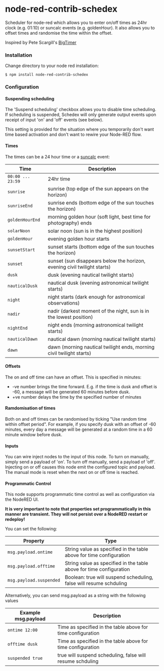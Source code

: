 # node-red-contrib-schedex

Scheduler for node-red which allows you to enter on/off times as 24hr clock (e.g. 01:10) or suncalc events (e.g. goldenHour).
It also allows you to offset times and randomise the time within the offset.

Inspired by Pete Scargill's [BigTimer](http://tech.scargill.net/big-timer/)



### Installation
 
Change directory to your node red installation:

    $ npm install node-red-contrib-schedex
 
### Configuration 

#### Suspending scheduling

The 'Suspend scheduling' checkbox allows you to disable time scheduling. If scheduling is suspended, 
Schedex will only generate output events upon receipt of input 'on' and 'off' events (see below).

This setting is provided for the situation where you temporarily don't want time based activation 
and don't want to rewire your Node-RED flow.
    
#### Times
    
The times can be a 24 hour time or a [suncalc](https://github.com/mourner/suncalc) event:


| Time        | Description                                                              |
| --------------- | ------------------------------------------------------------------------ |
| `00:00 ... 23:59`       | 24hr time                     |
| `sunrise`       | sunrise (top edge of the sun appears on the horizon)                     |
| `sunriseEnd`    | sunrise ends (bottom edge of the sun touches the horizon)                |
| `goldenHourEnd` | morning golden hour (soft light, best time for photography) ends         |
| `solarNoon`     | solar noon (sun is in the highest position)                              |
| `goldenHour`    | evening golden hour starts                                               |
| `sunsetStart`   | sunset starts (bottom edge of the sun touches the horizon)               |
| `sunset`        | sunset (sun disappears below the horizon, evening civil twilight starts) |
| `dusk`          | dusk (evening nautical twilight starts)                                  |
| `nauticalDusk`  | nautical dusk (evening astronomical twilight starts)                     |
| `night`         | night starts (dark enough for astronomical observations)                 |
| `nadir`         | nadir (darkest moment of the night, sun is in the lowest position)       |
| `nightEnd`      | night ends (morning astronomical twilight starts)                        |
| `nauticalDawn`  | nautical dawn (morning nautical twilight starts)                         |
| `dawn`          | dawn (morning nautical twilight ends, morning civil twilight starts)     |


#### Offsets

The on and off time can have an offset. This is specified in minutes:

 - -ve number brings the time forward. E.g. if the time is dusk and offset is -60, a message will be generated 60 minutes before dusk.
 - +ve number delays the time by the specified number of minutes

#### Ramdomisation of times

Both on and off times can be randomised by ticking "Use random time within offset period". For example, if you specify dusk with
an offset of -60 minutes, every day a message will be generated at a random time in a 60 minute window before dusk.
  
#### Inputs
  
You can wire inject nodes to the input of this node. To turn on manually, simply send a payload of 'on'. To turn off manually,
send a payload of 'off'. Injecting on or off causes this node emit the configured topic and payload. The manual mode is reset when the next on or off time is reached.

#### Programmatic Control
  
This node supports programmatic time control as well as configuration via the NodeRED UI. 

**It is very important to note that properties set programmatically in this manner are transient. They will not persist over a NodeRED restart 
or redeploy!**

You can set the following:
 
| Property        | Type                                                              |
| --------------- | ------------------------------------------------------------------------ |
| `msg.payload.ontime` | String value as specified in the table above for time configuration |
| `msg.payload.offtime` | String value as specified in the table above for time configuration |
| `msg.payload.suspended` | Boolean: true will suspend scheduling, false will resume schduling |
 
 
Alternatively, you can send msg.payload as a string with the following values 

| Example msg.payload        | Description|
| --------------- | ------------------------------------------------------------------------ |
| `ontime 12:00` | Time as specified in the table above for time configuration |
| `offtime dusk` | Time as specified in the table above for time configuration |
| `suspended true` | true will suspend scheduling, false will resume schduling |

